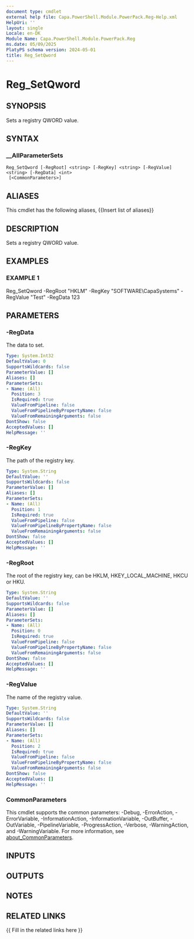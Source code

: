 ```yaml
---
document type: cmdlet
external help file: Capa.PowerShell.Module.PowerPack.Reg-Help.xml
HelpUri: ''
layout: single
Locale: en-DK
Module Name: Capa.PowerShell.Module.PowerPack.Reg
ms.date: 05/09/2025
PlatyPS schema version: 2024-05-01
title: Reg_SetQword
---
```


# Reg_SetQword

## SYNOPSIS

Sets a registry QWORD value.

## SYNTAX

### __AllParameterSets

```
Reg_SetQword [-RegRoot] <string> [-RegKey] <string> [-RegValue] <string> [-RegData] <int>
 [<CommonParameters>]
```

## ALIASES

This cmdlet has the following aliases,
  {{Insert list of aliases}}

## DESCRIPTION

Sets a registry QWORD value.

## EXAMPLES

### EXAMPLE 1

Reg_SetQword -RegRoot "HKLM" -RegKey "SOFTWARE\CapaSystems" -RegValue "Test" -RegData 123

## PARAMETERS

### -RegData

The data to set.

```yaml
Type: System.Int32
DefaultValue: 0
SupportsWildcards: false
ParameterValue: []
Aliases: []
ParameterSets:
- Name: (All)
  Position: 3
  IsRequired: true
  ValueFromPipeline: false
  ValueFromPipelineByPropertyName: false
  ValueFromRemainingArguments: false
DontShow: false
AcceptedValues: []
HelpMessage: ''
```

### -RegKey

The path of the registry key.

```yaml
Type: System.String
DefaultValue: ''
SupportsWildcards: false
ParameterValue: []
Aliases: []
ParameterSets:
- Name: (All)
  Position: 1
  IsRequired: true
  ValueFromPipeline: false
  ValueFromPipelineByPropertyName: false
  ValueFromRemainingArguments: false
DontShow: false
AcceptedValues: []
HelpMessage: ''
```

### -RegRoot

The root of the registry key, can be HKLM, HKEY_LOCAL_MACHINE, HKCU or HKU.

```yaml
Type: System.String
DefaultValue: ''
SupportsWildcards: false
ParameterValue: []
Aliases: []
ParameterSets:
- Name: (All)
  Position: 0
  IsRequired: true
  ValueFromPipeline: false
  ValueFromPipelineByPropertyName: false
  ValueFromRemainingArguments: false
DontShow: false
AcceptedValues: []
HelpMessage: ''
```

### -RegValue

The name of the registry value.

```yaml
Type: System.String
DefaultValue: ''
SupportsWildcards: false
ParameterValue: []
Aliases: []
ParameterSets:
- Name: (All)
  Position: 2
  IsRequired: true
  ValueFromPipeline: false
  ValueFromPipelineByPropertyName: false
  ValueFromRemainingArguments: false
DontShow: false
AcceptedValues: []
HelpMessage: ''
```

### CommonParameters

This cmdlet supports the common parameters: -Debug, -ErrorAction, -ErrorVariable,
-InformationAction, -InformationVariable, -OutBuffer, -OutVariable, -PipelineVariable,
-ProgressAction, -Verbose, -WarningAction, and -WarningVariable. For more information, see
[about_CommonParameters](https://go.microsoft.com/fwlink/?LinkID=113216).

## INPUTS

## OUTPUTS

## NOTES

## RELATED LINKS

{{ Fill in the related links here }}

